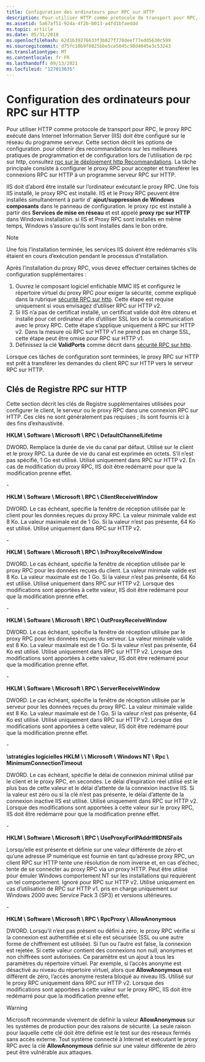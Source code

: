 ```yaml
---
title: Configuration des ordinateurs pour RPC sur HTTP
description: Pour utiliser HTTP comme protocole de transport pour RPC, le proxy RPC exécuté dans Internet Information Server (IIS) doit être configuré sur le réseau du programme serveur.
ms.assetid: 5a67af51-924a-4f2b-b013-a4fd1bfaeddd
ms.topic: article
ms.date: 05/31/2018
ms.openlocfilehash: 62d1b39276633f3b827f778deef77edd5630c599
ms.sourcegitcommit: d75fc10b9f0825bbe5ce5045c90d4045e3c53243
ms.translationtype: MT
ms.contentlocale: fr-FR
ms.lasthandoff: 09/13/2021
ms.locfileid: "127013835"
---
```

# <a name="configuring-computers-for-rpc-over-http"></a>Configuration des ordinateurs pour RPC sur HTTP

Pour utiliser HTTP comme protocole de transport pour RPC, le proxy RPC exécuté dans Internet Information Server (IIS) doit être configuré sur le réseau du programme serveur. Cette section décrit les options de configuration. pour obtenir des recommandations sur les meilleures pratiques de programmation et de configuration lors de l’utilisation de rpc sur http, consultez [rpc sur le déploiement http Recommandations](rpc-over-http-deployment-recommendations.md). La tâche principale consiste à configurer le proxy RPC pour accepter et transférer les connexions RPC sur HTTP à un programme serveur RPC sur HTTP.

IIS doit d’abord être installé sur l’ordinateur exécutant le proxy RPC. Une fois IIS installé, le proxy RPC est installé. IIS et le Proxy RPC peuvent être installés simultanément à partir d' **ajout/suppression de Windows composants** dans le panneau de configuration. le proxy rpc est installé à partir des **Services de mise en réseau** et est appelé **proxy rpc sur HTTP** dans Windows installation. si IIS et Proxy RPC sont installés en même temps, Windows s’assure qu’ils sont installés dans le bon ordre.

> [!Note]  
> Une fois l’installation terminée, les services IIS doivent être redémarrés s’ils étaient en cours d’exécution pendant le processus d’installation.

 

Après l’installation du proxy RPC, vous devez effectuer certaines tâches de configuration supplémentaires :

1.  Ouvrez le composant logiciel enfichable MMC IIS et configurez le répertoire virtuel du proxy RPC pour exiger la sécurité, comme expliqué dans la rubrique [sécurité RPC sur http](rpc-over-http-security.md). Cette étape est requise uniquement si vous envisagez d’utiliser RPC sur HTTP v2.
2.  Si IIS n’a pas de certificat installé, un certificat valide doit être obtenu et installé pour cet ordinateur afin d’utiliser SSL lors de la communication avec le proxy RPC. Cette étape s’applique uniquement à RPC sur HTTP v2. Dans la mesure où RPC sur HTTP v1 ne prend pas en charge SSL, cette étape peut être omise pour RPC sur HTTP v1.
3.  Définissez la clé **ValidPorts** comme décrit dans [sécurité RPC sur http](rpc-over-http-security.md).

Lorsque ces tâches de configuration sont terminées, le proxy RPC sur HTTP est prêt à transférer les demandes du client RPC sur HTTP vers le serveur RPC sur HTTP.

## <a name="rpc-over-http-registry-keys"></a>Clés de Registre RPC sur HTTP

Cette section décrit les clés de Registre supplémentaires utilisées pour configurer le client, le serveur ou le proxy RPC dans une connexion RPC sur HTTP. Ces clés ne sont généralement pas requises ; ils sont fournis ici à des fins d’exhaustivité.

**HKLM \\ Software \\ Microsoft \\ RPC \\ DefaultChannelLifetime**

DWORD. Remplace la durée de vie du canal par défaut. Utilisé sur le client et le proxy RPC. La durée de vie du canal est exprimée en octets. S’il n’est pas spécifié, 1 Go est utilisé. Utilisé uniquement dans RPC sur HTTP v2. En cas de modification du proxy RPC, IIS doit être redémarré pour que la modification prenne effet.

\-

**HKLM \\ Software \\ Microsoft \\ RPC \\ ClientReceiveWindow**

DWORD. Le cas échéant, spécifie la fenêtre de réception utilisée par le client pour les données reçues du proxy RPC. La valeur minimale valide est 8 Ko. La valeur maximale est de 1 Go. Si la valeur n’est pas présente, 64 Ko est utilisé. Utilisé uniquement dans RPC sur HTTP v2.

\-

**HKLM \\ Software \\ Microsoft \\ RPC \\ InProxyReceiveWindow**

DWORD. Le cas échéant, spécifie la fenêtre de réception utilisée par le proxy RPC pour les données reçues du client. La valeur minimale valide est 8 Ko. La valeur maximale est de 1 Go. Si la valeur n’est pas présente, 64 Ko est utilisé. Utilisé uniquement dans RPC sur HTTP v2. Lorsque des modifications sont apportées à cette valeur, IIS doit être redémarré pour que la modification prenne effet.

\-

**HKLM \\ Software \\ Microsoft \\ RPC \\ OutProxyReceiveWindow**

DWORD. Le cas échéant, spécifie la fenêtre de réception utilisée par le proxy RPC pour les données reçues du serveur. La valeur minimale valide est 8 Ko. La valeur maximale est de 1 Go. Si la valeur n’est pas présente, 64 Ko est utilisé. Utilisé uniquement dans RPC sur HTTP v2. Lorsque des modifications sont apportées à cette valeur, IIS doit être redémarré pour que la modification prenne effet.

\-

**HKLM \\ Software \\ Microsoft \\ RPC \\ ServerReceiveWindow**

DWORD. Le cas échéant, spécifie la fenêtre de réception utilisée par le serveur pour les données reçues du proxy RPC. La valeur minimale valide est 8 Ko. La valeur maximale est de 1 Go. Si la valeur n’est pas présente, 64 Ko est utilisé. Utilisé uniquement dans RPC sur HTTP v2. Lorsque des modifications sont apportées à cette valeur, IIS doit être redémarré pour que la modification prenne effet.

\-

**\\stratégies logicielles HKLM \\ \\ Microsoft \\ Windows NT \\ Rpc \\ MinimumConnectionTimeout**

DWORD. Le cas échéant, spécifie le délai de connexion minimal utilisé par le client et le proxy RPC, en secondes. Le délai d’expiration réel utilisé est le plus bas de cette valeur et le délai d’attente de la connexion inactive IIS. Si la valeur est zéro ou si la clé n’est pas présente, le délai d’attente de la connexion inactive IIS est utilisé. Utilisé uniquement dans RPC sur HTTP v2. Lorsque des modifications sont apportées à cette valeur sur le proxy RPC, IIS doit être redémarré pour que la modification prenne effet.

\-

**HKLM \\ Software \\ Microsoft \\ RPC \\ UseProxyForIPAddrIfRDNSFails**

Lorsqu’elle est présente et définie sur une valeur différente de zéro et qu’une adresse IP numérique est fournie en tant qu’adresse proxy RPC, un client RPC sur HTTP tente une résolution de nom inverse et, en cas d’échec, tente de se connecter au proxy RPC via un proxy HTTP. Peut être utilisé pour émuler Windows comportement NT sur les installations qui requièrent un tel comportement. Ignoré pour RPC sur HTTP v2. Utilisé uniquement en cas d’utilisation de RPC sur HTTP v1. pris en charge uniquement sur Windows 2000 avec Service Pack 3 (SP3) et versions ultérieures.

\-

**HKLM \\ Software \\ Microsoft \\ RPC \\ RpcProxy \\ AllowAnonymous**

DWORD. Lorsqu’il n’est pas présent ou défini à zéro, le proxy RPC vérifie si la connexion est authentifiée et si elle est sécurisée (SSL ou une autre forme de chiffrement est utilisée). Si l’un ou l’autre est false, la connexion est rejetée. Si cette valeur contient des connexions non null, anonymes et non chiffrées sont autorisées. Ce paramètre est un ajout à tous les paramètres du répertoire virtuel. Par exemple, si l’accès anonyme est désactivé au niveau du répertoire virtuel, alors que **AllowAnonymous** est différent de zéro, l’accès anonyme restera bloqué au niveau IIS. Utilisé sur le proxy RPC uniquement dans RPC sur HTTP v2. Lorsque des modifications sont apportées à cette valeur sur le proxy RPC, IIS doit être redémarré pour que la modification prenne effet.

> [!WARNING]
> Microsoft recommande vivement de définir la valeur **AllowAnonymous** sur les systèmes de production pour des raisons de sécurité. La seule raison pour laquelle cette clé doit être définie est le test sur des réseaux fermés sans accès externe. Tout système connecté à Internet et exécutant le proxy RPC avec la clé **AllowAnonymous** définie sur une valeur différente de zéro peut être vulnérable aux attaques.

 

 

 




